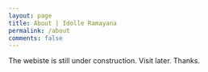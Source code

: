 ```yaml
---
layout: page
title: About | Idolle Ramayana
permalink: /about
comments: false
---
```


<p> The webiste is still under construction. Visit later. Thanks. </p>
